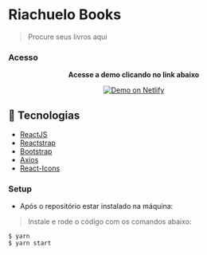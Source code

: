 # Riachuelo Books

> Procure seus livros aqui

### Acesso

<p align="center"><strong>Acesse a demo clicando no link abaixo</strong></p>
<p align="center">
  <a href="https://caio-riachuelo-books.netlify.app/" target="_blank">
    <img alt="Demo on Netlify" src="https://miro.medium.com/max/3676/1*6EwWSBknlxfk-zErn-d8DQ.png">
  </a>
</p>

## 📡 Tecnologias

- [ReactJS](https://reactjs.org/)
- [Reactstrap](https://reactstrap.github.io/)
- [Bootstrap](https://getbootstrap.com/)
- [Axios](https://github.com/axios/axios)
- [React-Icons](https://react-icons.netlify.com/)


### Setup

- Após o repositório estar instalado na máquina:

> Instale e rode o código com os comandos abaixo:

```shell
$ yarn
$ yarn start
```
